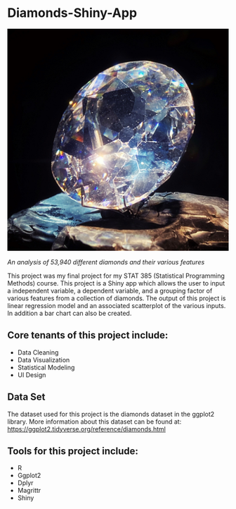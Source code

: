 # Diamonds-Shiny-App
![Diamond](Replica_of_the_Koh-i-Noor_(cropped).jpg)

*An analysis of 53,940 different diamonds and their various features*

This project was my final project for my STAT 385 (Statistical Programming Methods) course. This project is a Shiny app which allows the user to input a independent variable, a dependent variable, and a grouping factor of various features from a collection of diamonds. The output of this project is linear regression model and an associated scatterplot of the various inputs. In addition a bar chart can also be created. 

## Core tenants of this project include:
- Data Cleaning
- Data Visualization
- Statistical Modeling
- UI Design

## Data Set
The dataset used for this project is the diamonds dataset in the ggplot2 library. More information about this dataset can be found at: https://ggplot2.tidyverse.org/reference/diamonds.html

## Tools for this project include:
- R
- Ggplot2
- Dplyr
- Magrittr
- Shiny

